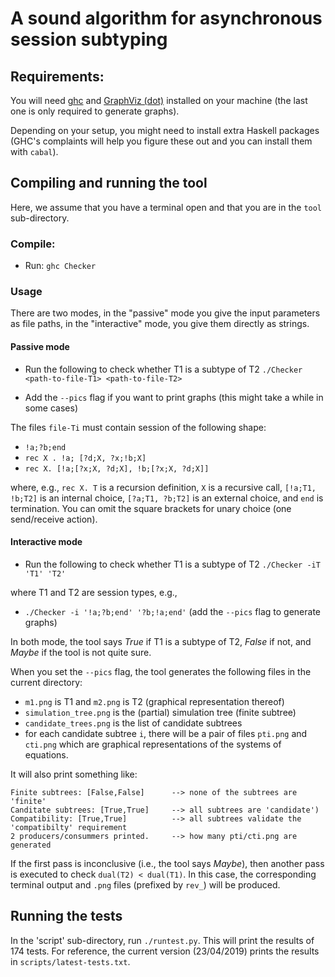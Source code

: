 # A sound algorithm for asynchronous session subtyping


## Requirements:

You will need [ghc](https://www.haskell.org/platform/) and [GraphViz (dot)](https://www.graphviz.org/) installed on your machine (the last one is only required to generate graphs).


Depending on your setup, you might need to install extra Haskell packages (GHC's complaints will help you figure these out and you can install them with `cabal`).


## Compiling and running the tool

Here, we assume that you have a terminal open and that you are in the `tool` sub-directory.

### Compile:

* Run: `ghc Checker`

### Usage

There are two modes, in the "passive" mode you give the input parameters as file paths, in the "interactive" mode, you give them directly as strings.

#### Passive mode

* Run the following to check whether T1 is a subtype of T2  `./Checker <path-to-file-T1> <path-to-file-T2>`

* Add the `--pics` flag if you want to print graphs (this might take a while in some cases)

The files `file-Ti` must contain session of the following shape:

- `!a;?b;end`
- `rec X . !a; [?d;X, ?x;!b;X]`
- `rec X. [!a;[?x;X, ?d;X], !b;[?x;X, ?d;X]]`


where, e.g., `rec X. T` is a recursion definition, `X` is a recursive call, `[!a;T1, !b;T2]` is an internal choice, `[?a;T1, ?b;T2]` is an external choice, and `end` is termination. You can omit the square brackets for unary choice (one send/receive action).

#### Interactive mode

* Run the following to check whether T1 is a subtype of T2  `./Checker -iT 'T1' 'T2'`

where T1 and T2 are session types, e.g.,

* `./Checker -i '!a;?b;end' '?b;!a;end'` (add the `--pics` flag to generate graphs)


In both mode, the tool says *True* if T1 is a subtype of T2, *False* if not, and *Maybe* if the tool is not quite sure.

When you set the `--pics` flag, the tool generates the following files in the current directory:

* `m1.png` is T1 and `m2.png` is T2 (graphical representation thereof)
* `simulation_tree.png` is the (partial) simulation tree (finite subtree)
* `candidate_trees.png` is the list of candidate subtrees
* for each candidate subtree `i`, there will be a pair of files `pti.png` and `cti.png` which are graphical representations of the systems of equations.

It will also print something like:

```
Finite subtrees: [False,False]      --> none of the subtrees are 'finite'
Canditate subtrees: [True,True]     --> all subtrees are 'candidate')
Compatibility: [True,True]          --> all subtrees validate the 'compatibilty' requirement
2 producers/consummers printed.     --> how many pti/cti.png are generated
```

If the first pass is inconclusive (i.e., the tool says *Maybe*), then
another pass is executed to check `dual(T2) < dual(T1)`. In this case,
the corresponding terminal output and `.png` files (prefixed by `rev_`) will be produced.

## Running the tests

In the 'script' sub-directory, run `./runtest.py`. This will print the results of 174 tests. For reference, the current version (23/04/2019) prints the results in `scripts/latest-tests.txt`.
